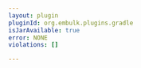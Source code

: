 ```yaml
---
layout: plugin
pluginId: org.embulk.plugins.gradle
isJarAvailable: true
error: NONE
violations: []

---
```

